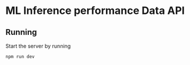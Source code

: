 # ML Inference performance Data API

## Running

Start the server by running
```bash
npm run dev
```
